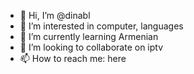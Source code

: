 - 👋 Hi, I’m @dinabl
- 👀 I’m interested in computer, languages 
- 🌱 I’m currently learning Armenian
- 💞️ I’m looking to collaborate on iptv
- 📫 How to reach me: here

<!---
dinabl/dinabl is a ✨ special ✨ repository because its `README.md` (this file) appears on your GitHub profile.
You can click the Preview link to take a look at your changes.
--->
